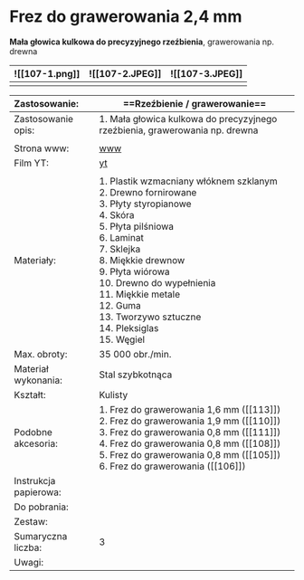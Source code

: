 # Frez do grawerowania 2,4 mm

**Mała głowica kulkowa do precyzyjnego rzeźbienia**, grawerowania np. drewna


| ![[107-1.png]] | ![[107-2.JPEG]] | ![[107-3.JPEG]] |
| -------------- | --------------- | --------------- |
|                |                 |                 |


| Zastosowanie:         | ==Rzeźbienie / grawerowanie==                                                                                                                                                                                                                                                                                               |
| :-------------------- | --------------------------------------------------------------------------------------------------------------------------------------------------------------------------------------------------------------------------------------------------------------------------------------------------------------------------- |
| Zastosowanie opis:    | 1. Mała głowica kulkowa do precyzyjnego rzeźbienia, grawerowania np. drewna<br>                                                                                                                                                                                                                                             |
|                       |                                                                                                                                                                                                                                                                                                                             |
| Strona www:           | [www](https://www.dremel.com/pl/pl/p/frez-do-grawerowania-24-mm-26150107ja)                                                                                                                                                                                                                                                 |
| Film YT:              | [yt](https://youtu.be/7hIxyGX9kwI)                                                                                                                                                                                                                                                                                          |
|                       |                                                                                                                                                                                                                                                                                                                             |
| Materiały:            | 1. Plastik wzmacniany włóknem szklanym<br>2. Drewno fornirowane<br>3. Płyty styropianowe<br>4. Skóra<br>5. Płyta pilśniowa<br>6. Laminat  <br>7. Sklejka<br>8. Miękkie drewnow<br>9. Płyta wiórowa<br>10. Drewno do wypełnienia<br>11. Miękkie metale<br>12. Guma <br>13. Tworzywo sztuczne<br>14. Pleksiglas<br>15. Węgiel |
| Max. obroty:          | 35 000 obr./min.                                                                                                                                                                                                                                                                                                            |
| Materiał wykonania:   | Stal szybkotnąca                                                                                                                                                                                                                                                                                                            |
| Kształt:              | Kulisty                                                                                                                                                                                                                                                                                                                     |
| Podobne akcesoria:    | 1. Frez do grawerowania 1,6 mm ([[113]])<br>2. Frez do grawerowania 1,9 mm ([[110]])<br>3. Frez do grawerowania 0,8 mm ([[111]])<br>4. Frez do grawerowania 0,8 mm ([[108]])<br>5. Frez do grawerowania 0,8 mm ([[105]])<br>6. Frez do grawerowania ([[106]])                                                               |
| Instrukcja papierowa: |                                                                                                                                                                                                                                                                                                                             |
| Do pobrania:          |                                                                                                                                                                                                                                                                                                                             |
| Zestaw:               |                                                                                                                                                                                                                                                                                                                             |
| Sumaryczna liczba:    | 3                                                                                                                                                                                                                                                                                                                           |
| Uwagi:                |                                                                                                                                                                                                                                                                                                                             |
